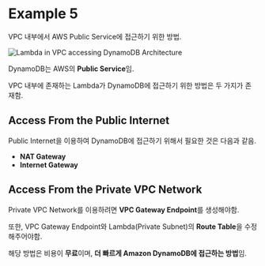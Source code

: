 # Example 5

VPC 내부에서 AWS Public Service에 접근하기 위한 방법.

![Lambda in VPC accessing DynamoDB Architecture](https://github.com/user-attachments/assets/dc70a516-05e0-4e7f-98d8-ad963863b6c4)


DynamoDB는 AWS의 **Public Service**임.

VPC 내부에 존재하는 Lambda가 DynamoDB에 접근하기 위한 방법은 두 가지가 존재함.

## Access From the Public Internet

Public Internet을 이용하여 DynamoDB에 접근하기 위해서 필요한 것은 다음과 같음.

* **NAT Gateway**
* **Internet Gateway**

## Access From the Private VPC Network

Private VPC Network를 이용하려면 **VPC Gateway Endpoint**를 생성해야함.

또한, VPC Gateway Endpoint와 Lambda(Private Subnet)의 **Route Table**을 수정해주어야함.

해당 방법은 비용이 **무료**이며, **더 빠르게 Amazon DynamoDB에 접근하는 방법**임.